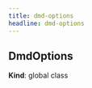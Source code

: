 ```yaml
---
title: dmd-options
headline: dmd-options
---
```


<a name="DmdOptions"></a>

## DmdOptions
**Kind**: global class  
